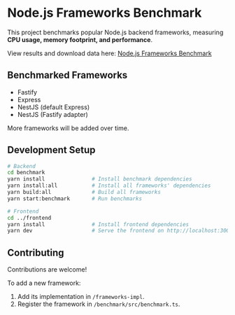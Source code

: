 # Node.js Frameworks Benchmark

This project benchmarks popular Node.js backend frameworks, measuring **CPU usage, memory footprint, and performance**.

View results and download data here: [Node.js Frameworks Benchmark](https://ioalexander.github.io/nodejs-frameworks-benchmark/)

## Benchmarked Frameworks

- Fastify
- Express
- NestJS (default Express)
- NestJS (Fastify adapter)

More frameworks will be added over time.

## Development Setup

```bash
# Backend
cd benchmark
yarn install               # Install benchmark dependencies
yarn install:all           # Install all frameworks' dependencies
yarn build:all             # Build all frameworks
yarn start:benchmark       # Run benchmarks

# Frontend
cd ../frontend
yarn install               # Install frontend dependencies
yarn dev                   # Serve the frontend on http://localhost:3000
```

## Contributing

Contributions are welcome!

To add a new framework:

1. Add its implementation in `/frameworks-impl`.
2. Register the framework in `/benchmark/src/benchmark.ts`.
